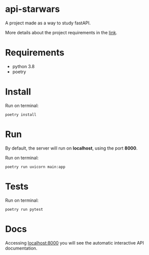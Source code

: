 # api-starwars
A project made as a way to study fastAPI.

More details about the project requirements in the [link](https://docs.google.com/document/d/1V6tVNejwDyvigKwlzfv0iJOzVjorGdrN6dAKsA7Pt-Q/edit).

# Requirements
- python 3.8
- poetry

# Install
Run on terminal:

    poetry install

# Run
By default, the server will run on **localhost**, using the port **8000**.

Run on terminal:

    poetry run uvicorn main:app

# Tests
Run on terminal:
    
    poetry run pytest

# Docs
Accessing [localhost:8000](http://localhost:8000) you will see the automatic interactive API documentation.

